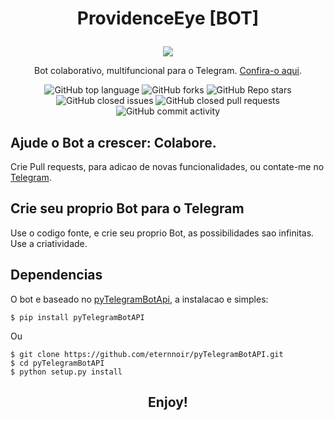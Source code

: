# <p align="center">ProvidenceEye [BOT]

<p align="center">
<img src="https://i.ibb.co/JFNJtjX/eye-providence.png">
</p>
<p align="center">Bot colaborativo, multifuncional para o Telegram. <a href="https://t.me/ProvidenceEye_Bot">Confira-o aqui</a>.

<p align="center">
<img alt="GitHub top language" src="https://img.shields.io/github/languages/top/p0isonBR/ProvidenceEye?style=flat" /> 
<img alt="GitHub forks" src="https://img.shields.io/github/forks/p0isonBR/ProvidenceEye?style=flat" />
<img alt="GitHub Repo stars" src="https://img.shields.io/github/stars/p0isonBR/ProvidenceEye" />
<img alt="GitHub closed issues" src="https://img.shields.io/github/issues-closed/p0isonBR/ProvidenceEye" />
<img alt="GitHub closed pull requests" src="https://img.shields.io/github/issues-pr-closed/p0isonBR/ProvidenceEye" />
<img alt="GitHub commit activity" src="https://img.shields.io/github/commit-activity/m/p0isonBR/ProvidenceEye" />
</p>

## Ajude o Bot a crescer: Colabore.

Crie Pull requests, para adicao de novas funcionalidades, ou contate-me no <a href="https://t.me/p0isonBR">Telegram</a>.

## Crie seu proprio Bot para o Telegram

Use o codigo fonte, e crie seu proprio Bot, as possibilidades sao infinitas. Use a criatividade.

## Dependencias

O bot e baseado no <a href="https://github.com/eternnoir/pyTelegramBotAPI">pyTelegramBotApi</a>, a instalacao e simples:

```
$ pip install pyTelegramBotAPI
```
Ou

```
$ git clone https://github.com/eternnoir/pyTelegramBotAPI.git
$ cd pyTelegramBotAPI
$ python setup.py install
```
## <p align="center"> Enjoy!
